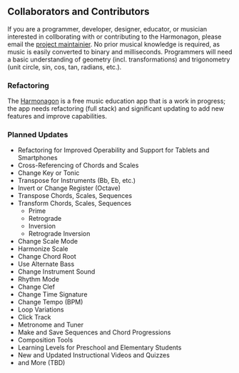 ## Collaborators and Contributors

If you are a programmer, developer, designer, educator, or musician interested in collborating with or contributing to the Harmonagon, please email the [project maintainier](mailto:mitch@harmonagon.com). No prior musical knowledge is required, as music is easily converted to binary and milliseconds. Programmers will need a basic understanding of geometry (incl. transformations) and trigonometry (unit circle, sin, cos, tan, radians, etc.).

### Refactoring

The [Harmonagon](http://www.harmonagon.com/) is a free music education app that is a work in progress; the app needs refactoring (full stack) and significant updating to add new features and improve capabilities.

### Planned Updates

 * Refactoring for Improved Operability and Support for Tablets and Smartphones 
 * Cross-Referencing of Chords and Scales
 *	Change Key or Tonic
 *	Transpose for Instruments (Bb, Eb, etc.)
 *	Invert or Change Register (Octave)
 *	Transpose Chords, Scales, Sequences
 *	Transform Chords, Scales, Sequences 
    *	Prime
    *	Retrograde
    *	Inversion
    *	Retrograde Inversion
 *	Change Scale Mode
 * Harmonize Scale
 *	Change Chord Root
 * Use Alternate Bass
 *	Change Instrument Sound
 *	Rhythm Mode
 * Change Clef
 * Change Time Signature
 * Change Tempo (BPM)
 * Loop Variations
 * Click Track
 *	Metronome and Tuner
 *	Make and Save Sequences and Chord Progressions
 * Composition Tools
 *	Learning Levels for Preschool and Elementary Students
 *	New and Updated Instructional Videos and Quizzes
 *	and More (TBD)
